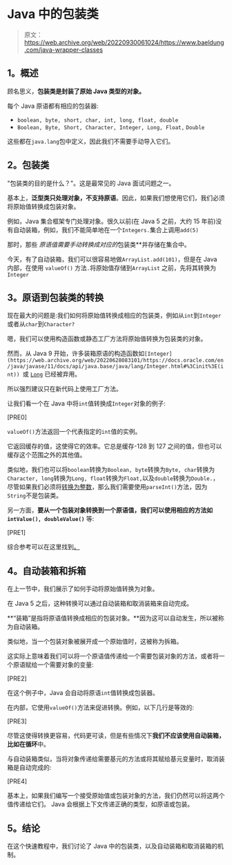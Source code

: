 # Java 中的包装类

> 原文：<https://web.archive.org/web/20220930061024/https://www.baeldung.com/java-wrapper-classes>

## **1。概述**

顾名思义，**包装类是封装了原始 Java 类型的对象。**

每个 Java 原语都有相应的包装器:

*   `boolean, byte, short, char, int, long, float, double `
*   `Boolean, Byte, Short, Character, Integer, Long, Float,` `Double`

这些都在`java.lang`包中定义，因此我们不需要手动导入它们。

## **2。包装类**

"包装类的目的是什么？"。这是最常见的 Java 面试问题之一。

基本上，**泛型类只处理对象，不支持原语**。因此，如果我们想使用它们，我们必须将原始值转换成包装对象。

例如，Java 集合框架专门处理对象。很久以前(在 Java 5 之前，大约 15 年前)没有自动装箱，例如，我们不能简单地在一个`Integers.`集合上调用`add(5)`

那时，那些 ***原语*值需要手动转换成*对应的*包装类**并存储在集合中。

今天，有了自动装箱，我们可以很容易地做`ArrayList.add(101)`，但是在 Java 内部，在使用 `valueOf()` 方法`.`将原始值存储到`ArrayList` 之前，先将其转换为`Integer`

## **3。原语到包装类的转换**

现在最大的问题是:我们如何将原始值转换成相应的包装类，例如从`int`到`Integer`或者从`char`到`Character?`

嗯，我们可以使用构造函数或静态工厂方法将原始值转换为包装类的对象。

然而，从 Java 9 开始，许多装箱原语的构造函数如`[Integer](https://web.archive.org/web/20220628083101/https://docs.oracle.com/en/java/javase/11/docs/api/java.base/java/lang/Integer.html#%3Cinit%3E(int)) `或 [`Long`](https://web.archive.org/web/20220628083101/https://docs.oracle.com/en/java/javase/11/docs/api/java.base/java/lang/Long.html#%3Cinit%3E(long)) 已经被弃用。

所以强烈建议只在新代码上使用工厂方法。

让我们看一个在 Java 中将`int`值转换成`Integer`对象的例子:

[PRE0]

`valueOf()`方法返回一个代表指定的`int`值的实例。

它返回缓存的值，这使得它的效率。它总是缓存-128 到 127 之间的值，但也可以缓存这个范围之外的其他值。

类似地，我们也可以将`boolean`转换为`Boolean, byte`转换为`Byte, char`转换为`Character, long`转换为`Long, float`转换为`Float,`以及`double`转换为`Double.`，尽管如果我们必须将[转换为整数](https://web.archive.org/web/20220628083101/https://javarevisited.blogspot.com/2011/08/convert-string-to-integer-to-string.html)，那么我们需要使用`parseInt()`方法，因为`String`不是包装类。

另一方面，**要从一个包装对象转换到一个原语值，我们可以使用相应的方法如`intValue(), doubleValue()`** 等:

[PRE1]

综合参考可以在这里找到[。](/web/20220628083101/https://www.baeldung.com/java-primitive-conversions)

## **4。自动装箱和拆箱**

在上一节中，我们展示了如何手动将原始值转换为对象。

在 Java 5 之后，这种转换可以通过自动装箱和取消装箱来自动完成。

**“装箱”是指将原语值转换成相应的包装对象。**因为这可以自动发生，所以被称为自动装箱。

类似地，当一个包装对象被展开成一个原始值时，这被称为拆箱。

这实际上意味着我们可以将一个原语值传递给一个需要包装对象的方法，或者将一个原语赋给一个需要对象的变量:

[PRE2]

在这个例子中，Java 会自动将原语`int`值转换成包装器。

在内部，它使用`valueOf()`方法来促进转换。例如，以下几行是等效的:

[PRE3]

尽管这使得转换更容易，代码更可读，但是有些情况下**我们不应该使用自动装箱，比如在循环**中。

与自动装箱类似，当将对象传递给需要基元的方法或将其赋给基元变量时，取消装箱是自动完成的:

[PRE4]

基本上，如果我们编写一个接受原始值或包装对象的方法，我们仍然可以将这两个值传递给它们。 Java 会根据上下文传递正确的类型，如原语或包装。

## **5。结论**

在这个快速教程中，我们讨论了 Java 中的包装类，以及自动装箱和取消装箱的机制。